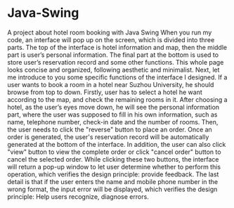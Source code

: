 # Java-Swing
A project about hotel room booking with Java Swing
When you run my code, an interface will pop up on the screen, which is divided into three parts. The top of the interface is hotel information and map, then the middle part is user’s personal information. The final part at the bottom is used to store user’s reservation record and some other functions. This whole page looks concise and organized, following aesthetic and minimalist. 
Next, let me introduce to you some specific functions of the interface I designed. If a user wants to book a room in a hotel near Suzhou University, he should browse from top to down. Firstly, user has to select a hotel he want according to the map, and check the remaining rooms in it. After choosing a hotel, as the user’s eyes move down, he will see the personal information part, where the user was supposed to fill in his own information, such as name, telephone number, check-in date and the number of rooms. Then, the user needs to click the "reverse" button to place an order. Once an order is generated, the user's reservation record will be automatically generated at the bottom of the interface. In addition, the user can also click "view" button to view the complete order or click "cancel order" button to cancel the selected order. While clicking these two buttons, the interface will return a pop-up window to let user determine whether to perform this operation, which verifies the design principle: provide feedback. The last detail is that if the user enters the name and mobile phone number in the wrong format, the input error will be displayed, which verifies the design principle: Help users recognize, diagnose errors.
